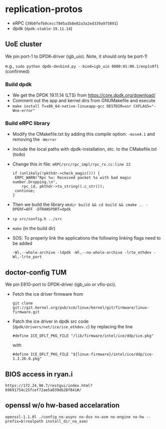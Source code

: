 # replication-protos

- eRPC (`39b0fefb0cecc7845a3b8e82a3a2ed339a975891`)
- dpdk (`dpdk-stable-19.11.14`)

## UoE cluster
We pin port-1 to DPDK-driver (igb_uio). Note, it should only be port-1!

e.g., `sudo python dpdk-devbind.py --bind=igb_uio 0000:01:00.1/enp1s0f1` (confirmed)


### Build dpdk 
- We get the DPDK 19.11.14 (LTS) from https://core.dpdk.org/download/ 
- Comment out the app and kernel dirs from GNUMakefile and execute
-
	`make install T=x86_64-native-linuxapp-gcc DESTDIR=usr CXFLAGS="-Wno-error"`

### Build eRPC library
- Modify the CMakefile.txt by adding this compile option: `-msse4.1` and removing the `-Werror`
- Include the local paths with dpdk-installation, etc. to the CMakefile.txt (todo)
- Change this in file: `eRPC/src/rpc_impl/rpc_rx.cc:line 22`
	```
	if (unlikely(!pkthdr->check_magic())) {
	 ERPC_WARN("Rpc %u: Received packet %s with bad magic number.Dropping.\n", 
 		rpc_id, pkthdr->to_string().c_str());
	 continue;
	}	
	```

- Then we build the library `mkdir build && cd build && cmake .. -DPERF=OFF -DTRANSPORT=dpdk`
- `cp src/config.h ../src`
- `make` (in the build dir)

- SOS: To properly link the applications the following linking flags need to be added

    `-Wl,--whole-archive -ldpdk -Wl,--no-whole-archive -lrte_ethdev -Wl,-lrte_port`



## doctor-config TUM
We pin E810-port to DPDK-driver (igb_uio or vfio-pci).
- Fetch the ice driver firmware from

	`git clone git://git.kernel.org/pub/scm/linux/kernel/git/firmware/linux-firmware.git`
- Patch the ice driver in dpdk src code (`dpdk/drivers/net/ice/ice_ethdev.c`) by replacing the line

	`#define ICE_DFLT_PKG_FILE "/lib/firmware/intel/ice/ddp/ice.pkg"`
	
	with 

	`#define ICE_DFLT_PKG_FILE "${linux-firmware}/intel/ice/ddp/ice-1.3.26.0.pkg"`


## BIOS access in ryan.i
```
https://172.24.90.7/restgui/index.html?69691754c25fcef72ae5a039db28f841#/
```
## openssl w/o hw-based accelaration
```openssl-1.1.0l ./config no-async no-dso no-asm no-engine no-hw --prefix=$(realpath install_dir_no_asm)```
